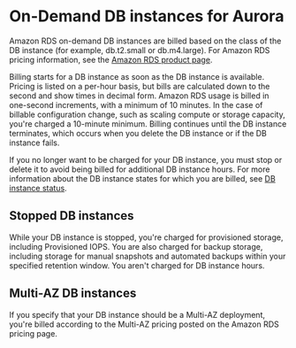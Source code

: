 # On\-Demand DB instances for Aurora<a name="USER_OnDemandDBInstances"></a>

Amazon RDS on\-demand DB instances are billed based on the class of the DB instance \(for example, db\.t2\.small or db\.m4\.large\)\. For Amazon RDS pricing information, see the [Amazon RDS product page](https://aws.amazon.com/rds/pricing)\.

Billing starts for a DB instance as soon as the DB instance is available\. Pricing is listed on a per\-hour basis, but bills are calculated down to the second and show times in decimal form\. Amazon RDS usage is billed in one\-second increments, with a minimum of 10 minutes\. In the case of billable configuration change, such as scaling compute or storage capacity, you're charged a 10\-minute minimum\. Billing continues until the DB instance terminates, which occurs when you delete the DB instance or if the DB instance fails\.

If you no longer want to be charged for your DB instance, you must stop or delete it to avoid being billed for additional DB instance hours\. For more information about the DB instance states for which you are billed, see [DB instance status](Overview.DBInstance.Status.md)\.

## Stopped DB instances<a name="USER_OnDemandDBInstances.Stopped"></a>

While your DB instance is stopped, you're charged for provisioned storage, including Provisioned IOPS\. You are also charged for backup storage, including storage for manual snapshots and automated backups within your specified retention window\. You aren't charged for DB instance hours\.

## Multi\-AZ DB instances<a name="USER_OnDemandDBInstances.MultiAZ"></a>

If you specify that your DB instance should be a Multi\-AZ deployment, you're billed according to the Multi\-AZ pricing posted on the Amazon RDS pricing page\.